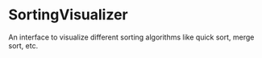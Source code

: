 # SortingVisualizer
An interface to visualize different sorting algorithms like quick sort, merge sort, etc.
